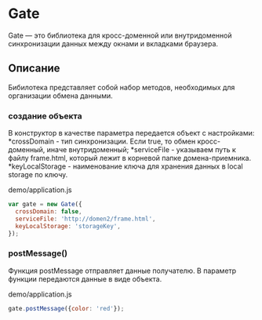 ﻿# Gate

Gate — это библиотека для кросс-доменной или внутридоменной синхронизации данных между окнами и вкладками браузера.

## Описание

Бибилотека представляет собой набор методов, необходимых для организации обмена данными.

### создание объекта

В конструктор в качестве параметра передается объект с настройками:
*crossDomain - тип синхронизации. Если true, то обмен кросс-доменный, иначе внутридоменный;
*serviceFile - указываем путь к файлу frame.html, который лежит в корневой папке домена-приемника.
*keyLocalStorage - наименование ключа для хранения данных в local storage по ключу.

demo/application.js

```javascript
var gate = new Gate({
  crossDomain: false,
  serviceFile: 'http://domen2/frame.html',
  keyLocalStorage: 'storageKey',
});
```

### postMessage()

Функция postMessage отправляет данные получателю. В параметр функции передаются данные в виде объекта.

demo/application.js

```javascript
gate.postMessage({color: 'red'});
```
